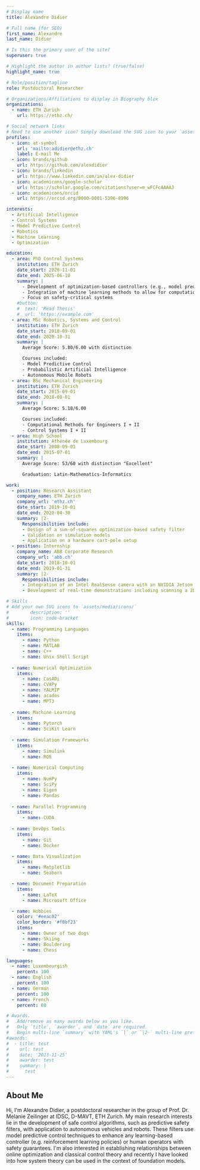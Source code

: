 ```yaml
---
# Display name
title: Alexandre Didier

# Full name (for SEO)
first_name: Alexandre
last_name: Didier

# Is this the primary user of the site?
superuser: true

# Highlight the author in author lists? (true/false)
highlight_name: true

# Role/position/tagline
role: Postdoctoral Researcher

# Organizations/Affiliations to display in Biography blox
organizations:
  - name: ETH Zurich
    url: https://ethz.ch/

# Social network links
# Need to use another icon? Simply download the SVG icon to your `assets/media/icons/` folder.
profiles:
  - icon: at-symbol
    url: 'mailto:adidier@ethz.ch'
    label: E-mail Me
  - icon: brands/github
    url: https://github.com/alexdidier
  - icon: brands/linkedin
    url: https://www.linkedin.com/in/alex-didier
  - icon: academicons/google-scholar
    url: https://scholar.google.com/citations?user=m_wFCFcAAAAJ
  - icon: academicons/orcid
    url: https://orcid.org/0000-0001-5396-8996

interests:
  - Artificial Intelligence
  - Control Systems
  - Model Predictive Control
  - Robotics
  - Machine Learning
  - Optimization

education:
  - area: PhD Control Systems
    institution: ETH Zurich
    date_start: 2020-11-01
    date_end: 2025-06-10
    summary: |
      - Development of optimization-based controllers (e.g., model predictive control) and safety filters for reinforcement learning
      - Integration of machine learning methods to allow for computationally efficient implementations
      - Focus on safety-critical systems
    #button:
    #  text: 'Read Thesis'
    #  url: 'https://example.com'
  - area: MSc Robotics, Systems and Control
    institution: ETH Zurich
    date_start: 2018-09-01 
    date_end: 2020-10-31
    summary: |
      Average Score: 5.80/6.00 with distinction

      Courses included:
      - Model Predictive Control
      - Probabilistic Artificial Intelligence
      - Autonomous Mobile Robots
  - area: BSc Mechanical Engineering
    institution: ETH Zurich
    date_start: 2015-09-01
    date_end: 2018-08-01
    summary: |
      Average Score: 5.18/6.00

      Courses included:
      - Computational Methods for Engineers I + II
      - Control Systems I + II
  - area: High School
    institution: Athénée de Luxembourg
    date_start: 2008-09-01
    date_end: 2015-07-01
    summary: |
      Average Score: 53/60 with distinction "Excellent"

      Graduation: Latin-Mathematics-Informatics

work:
  - position: Research Assistant
    company_name: ETH Zurich
    company_url: 'ethz.ch'
    date_start: 2019-10-01
    date_end: 2020-04-30
    summary: |2-
      Responsibilities include:
      - Design of a sum-of-squares optimization-based safety filter
      - Validation on simulation models
      - Application on a hardware cart-pole setup
  - position: Internship
    company_name: ABB Corporate Research
    company_url: 'abb.ch'
    date_start: 2018-10-01
    date_end: 2019-01-31
    summary: |2-
      Responsibilities include:
      - Integration of an Intel RealSense camera with an NVIDIA Jetson and the ABB YuMi robot
      - Development of real-time demonstrations including scanning a 2D workfield and maneuvering around obstacles as well as following human arm positions

# Skills
# Add your own SVG icons to `assets/media/icons/` 
#        description: ''
#        icon: code-bracket
skills:
  - name: Programming Languages
    items:
      - name: Python
      - name: MATLAB
      - name: C++
      - name: Unix Shell Script
  
  - name: Numerical Optimization
    items:
      - name: CasADi
      - name: CVXPy
      - name: YALMIP
      - name: acados
      - name: MPT3
  
  - name: Machine Learning
    items:
      - name: Pytorch
      - name: SciKit Learn
  
  - name: Simulation Frameworks
    items:
      - name: Simulink
      - name: ROS
    
  - name: Numerical Computing
    items:
      - name: NumPy
      - name: SciPy
      - name: Eigen
      - name: Pandas
    
  - name: Parallel Programming
    items:
      - name: CUDA
  
  - name: DevOps Tools
    items:
      - name: Git
      - name: Docker

  - name: Data Visualization
    items:
      - name: Matplotlib
      - name: Seaborn

  - name: Document Preparation
    items:
      - name: LaTeX
      - name: Microsoft Office

  - name: Hobbies
    color: '#eeac02'
    color_border: '#f0bf23'
    items:
      - name: Owner of two dogs
      - name: Skiing
      - name: Bouldering
      - name: Chess

languages:
  - name: Luxembourgish
    percent: 100
  - name: English
    percent: 100
  - name: German
    percent: 100
  - name: French
    percent: 80

# Awards.
#   Add/remove as many awards below as you like.
#   Only `title`, `awarder`, and `date` are required.
#   Begin multi-line `summary` with YAML's `|` or `|2-` multi-line prefix and indent 2 spaces below.
#awards:
#  - title: test
#    url: test
#    date: '2023-11-25'
#    awarder: test
#    summary: |
#      test
---
```


## About Me

Hi, I\'m Alexandre Didier, a postdoctoral researcher in the group of Prof. Dr. Melanie Zeilinger at IDSC, D-MAVT, ETH Zurich. My main research interests lie in the development of safe control algorithms, such as predictive safety filters, with application to autonomous vehicles and robots. These filters use model predictive control techniques to enhance any learning-based controller \(e.g. reinforcement learning policies) or human operators with safety guarantees. I\'m also interested in establishing relationships between online optimization and classical control theory and recently I have looked into how system theory can be used in the context of foundation models.
